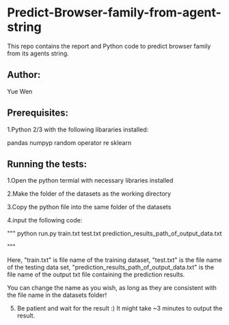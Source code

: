 # Predict-Browser-family-from-agent-string
This repo contains the report and Python code to predict browser family from its agents string.

## Author:
Yue Wen

## Prerequisites:
1.Python 2/3 with the following libararies installed:

pandas
numpyp
random
operator
re
sklearn


## Running the tests:

1.Open the python termial with necessary libraries installed

2.Make the folder of the datasets as the working directory

3.Copy the python file into the same folder of the datasets

4.input the following code:

"""
python run.py train.txt test.txt prediction_results_path_of_output_data.txt

"""


Here, 
"train.txt" is file name of the training dataset, 
"test.txt" is the file name of the testing data set, 
"prediction_results_path_of_output_data.txt" is the file name of the output txt file containing the prediction results.

You can change the name as you wish, as long as they are consistent with the file name in the datasets folder!

5. Be patient and wait for the result :) It might take ~3 minutes to output the result.
